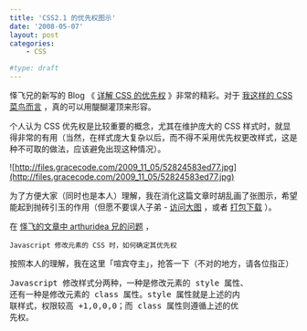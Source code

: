 ```yaml
---
title: 'CSS2.1 的优先权图示'
date: '2008-05-07'
layout: post
categories:
    - CSS

#type: draft
---
```


怿飞兄的新写的 Blog 《 [详解 CSS 的优先权](http://www.planabc.net/2008/05/06/css_specificity/) 》非常的精彩。对于 [我这样的 CSS 菜鸟而言]({{site.urls}}/posts/1209/) ，真的可以用醍醐灌顶来形容。

个人认为 CSS 优先权是比较重要的概念，尤其在维护庞大的 CSS 样式时，就显得非常的有用（当然，在样式庞大复杂以后，而不得不采用优先权更改样式，这是种不可取的做法，应该避免出现这种情况）。

![http://files.gracecode.com/2009_11_05/52824583ed77.jpg](http://files.gracecode.com/2009_11_05/52824583ed77.jpg)

为了方便大家（同时也是本人）理解，我在消化这篇文章时胡乱画了张图示，希望能起到抛砖引玉的作用（但愿不要误人子弟 -  [访问大图](http://www.yupoo.com/photos/view?id=ff80808119bd6b100119bed2df1e317b) ，或者 [打包下载](http://files.gracecode.com/2008_05_06/1210087972.zip) ）。

在 [怿飞的文章中 arthuridea 兄的问题](http://www.planabc.net/2008/05/06/css_specificity/) ，

    Javascript 修改元素的 CSS 时，如何确定其优先权

按照本人的理解，我在这里「喧宾夺主」，抢答一下（不对的地方，请各位指正）

<pre>Javascript 修改样式分两种，一种是修改元素的 style 属性、
还有一种是修改元素的 class 属性。style 属性就是上述的内
联样式，权限较高 +1,0,0,0；而 class 属性则遵循上述的优
先权。</pre>
